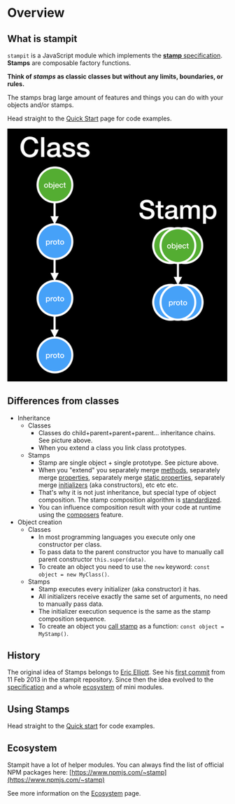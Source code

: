 # Overview

## What is stampit

`stampit` is a JavaScript module which implements the [**stamp** specification](https://www.gitbook.com/book/stampit-org/docs/edit#). **Stamps** are composable factory functions.

**Think of **_**stamps**_** as classic classes but without any limits, boundaries, or rules.**

The stamps brag large amount of features and things you can do with your objects and/or stamps.

Head straight to the [Quick Start](https://github.com/stampit-org/docs/tree/cb1b11dcef3e3b0b3aa5212adcf9047a2f882b06/start.md) page for code examples.

![](../.gitbook/assets/class_vs_stamp.png)

## Differences from classes

* Inheritance
  * Classes
    * Classes do child+parent+parent+parent... inheritance chains. See picture above.
    * When you extend a class you link class prototypes.
  * Stamps
    * Stamp are single object + single prototype. See picture above.
    * When you "extend" you separately merge [methods](https://github.com/stampit-org/docs/tree/cb1b11dcef3e3b0b3aa5212adcf9047a2f882b06/methods.md), separately merge [properties](https://github.com/stampit-org/docs/tree/cb1b11dcef3e3b0b3aa5212adcf9047a2f882b06/properties.md), separately merge [static properties](https://github.com/stampit-org/docs/tree/cb1b11dcef3e3b0b3aa5212adcf9047a2f882b06/static-properties.md), separately merge [initializers](https://github.com/stampit-org/docs/tree/cb1b11dcef3e3b0b3aa5212adcf9047a2f882b06/initializers.md) \(aka constructors\), etc etc etc.
    * That's why it is not just inheritance, but special type of object composition. The stamp composition algorithm is [standardized](specification/merging-algorithm.md).
    * You can influence composition result with your code at runtime using the [composers](https://github.com/stampit-org/docs/tree/cb1b11dcef3e3b0b3aa5212adcf9047a2f882b06/composers.md) feature.
* Object creation
  * Classes
    * In most programming languages you execute only one constructor per class.
    * To pass data to the parent constructor you have to manually call parent constructor `this.super(data)`.
    * To create an object you need to use the `new` keyword: `const object = new MyClass()`.
  * Stamps
    * Stamp executes every initializer \(aka constructor\) it has.
    * All initializers receive exactly the same set of arguments, no need to manually pass data.
    * The initializer execution sequence is the same as the stamp composition sequence.
    * To create an object you [call stamp](https://github.com/stampit-org/docs/tree/cb1b11dcef3e3b0b3aa5212adcf9047a2f882b06/start.md) as a function: `const object = MyStamp()`.

## History

The original idea of Stamps belongs to [Eric Elliott](https://ericelliottjs.com/). See his [first commit](https://github.com/stampit-org/stampit/commit/ac330e8537e349a9640bbe4a34c63150db445a20) from 11 Feb 2013 in the stampit repository. Since then the idea evolved to the [specification](https://github.com/stampit-org/docs/tree/cb1b11dcef3e3b0b3aa5212adcf9047a2f882b06/specification.md) and a whole [ecosystem](https://github.com/stampit-org/docs/tree/cb1b11dcef3e3b0b3aa5212adcf9047a2f882b06/ecosystem.md) of mini modules.

## Using Stamps

Head straight to the [Quick start](https://github.com/stampit-org/docs/tree/cb1b11dcef3e3b0b3aa5212adcf9047a2f882b06/start.md) for code examples.

## Ecosystem

Stampit have a lot of helper modules. You can always find the list of official NPM packages here: [https://www.npmjs.com/~stamp](https://www.npmjs.com/~stamp)

See more information on the [Ecosystem](https://github.com/stampit-org/docs/tree/cb1b11dcef3e3b0b3aa5212adcf9047a2f882b06/ecosystem.md) page.

